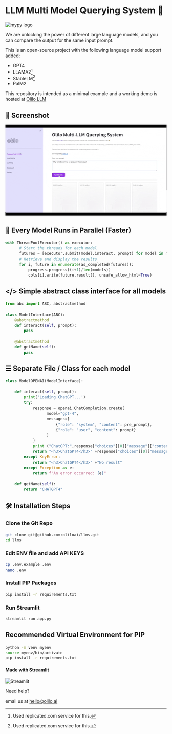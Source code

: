 # LLM Multi Model Querying System 👋


<img src="https://olilo.ai/images/logo.png" alt="mypy logo" width="130px"/>

We are unlocking the power of different large language models, and you can compare the output for the same input prompt.

This is an open-source project with the following language model support added:

* GPT4
* LLAMA2[^1]
* StableLM[^1]
* PalM2

This repository is intended as a minimal example and a working demo is hosted at [Olilo LLM](https://llms.olilo.ai/) 


## 🌆 Screenshot
![Screenshot](/screencast.gif)

## 🚀 Every Model Runs in Parallel (Faster)

```python
with ThreadPoolExecutor() as executor:                    
      # Start the threads for each model
      futures = [executor.submit(model.interact, prompt) for model in models]
      # Retrieve and display the results
      for i, future in enumerate(as_completed(futures)):
          progress.progress((i+1)/len(models))
          cols[i].write(future.result(), unsafe_allow_html=True)
```

## </> Simple abstract class interface for all models
```python
from abc import ABC, abstractmethod

class ModelInterface(ABC):
    @abstractmethod
    def interact(self, prompt):
        pass
  
    @abstractmethod
    def getName(self):
        pass
```

## ☰ Separate File / Class for each model
``` python
class ModelOPENAI(ModelInterface):
   
    def interact(self, prompt):
        print('Loading ChatGPT...')
        try:
            response = openai.ChatCompletion.create(
                  model="gpt-4",
                  messages=[
                      {"role": "system", "content": pre_prompt},
                      {"role": "user", "content": prompt}
                  ]
            )
            print ("ChatGPT:",response["choices"][0]["message"]["content"])
            return "<h3>ChatGPT4</h3>" +response["choices"][0]["message"]["content"]
        except KeyError:
            return "<h3>ChatGPT4</h3>" +"No result"
        except Exception as e:
            return f"An error occurred: {e}"
        
    def getName(self):
        return "CHATGPT4"
```

## 🛠️ Installation Steps

### Clone the Git Repo
```bash
git clone git@github.com:oliloai/llms.git
cd llms

```

### Edit ENV file and add API KEYS
```bash
cp .env.example .env
nano .env 
```

### Install PIP Packages

```bash
pip install -r requirements.txt
```

### Run Streamlit

```bash
streamlit run app.py
```

## Recommended Virtual Environment for PIP
```bash
python -m venv myenv
source myenv/bin/activate
pip install -r requirements.txt
```

#### Made with Streamlit
![Streamlit](https://a.fsdn.com/allura/s/streamlit/icon?1683680195?&w=128)

Need help?

email us at hello@olilo.ai


[^1]: Used replicated.com service for this.

